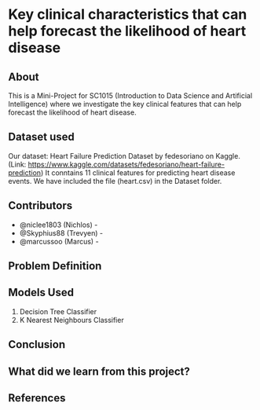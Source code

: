 # Key clinical characteristics that can help forecast the likelihood of heart disease

## About
This is a Mini-Project for SC1015 (Introduction to Data Science and Artificial Intelligence) where we investigate the key clinical features that can help forecast the likelihood of heart disease.

## Dataset used
Our dataset: Heart Failure Prediction Dataset by fedesoriano on Kaggle.
(Link: https://www.kaggle.com/datasets/fedesoriano/heart-failure-prediction)
It conntains 11 clinical features for predicting heart disease events.
We have included the file (heart.csv) in the Dataset folder.

## Contributors
* @niclee1803 (Nichlos) - 
* @Skyphius88 (Trevyen) -
* @marcussoo (Marcus) -

## Problem Definition


## Models Used
1. Decision Tree Classifier
2. K Nearest Neighbours Classifier


## Conclusion


## What did we learn from this project?


## References

